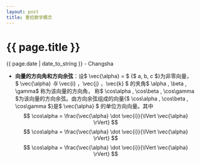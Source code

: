 ```yaml
---
layout: post
title: 重拾数学概念
---
```


{{ page.title }}
================

<p class="meta">{{ page.date | date_to_string }} - Changsha</p>

+ **向量的方向角和方向余弦**：设$ \vec{\alpha} = $ {$ a, b, c $}为非零向量， $ \vec{\alpha} $与$ \vec{i} ，\vec{j} ，\vec{k} $ 的夹角$ \alpha , \beta , \gamma$ 称为该向量的方向角，
称$ \cos\alpha , \cos\beta , \cos\gamma $为该向量的方向余弦。由方向余弦组成的向量{$ \cos\alpha , \cos\beta , \cos\gamma $}是$ \vec{\alpha} $ 的单位方向向量。其中  
$$ \cos\alpha = \frac{\vec{\alpha} \dot \vec{i}}{\lVert \vec{\alpha} \rVert} $$
$$ \cos\alpha = \frac{\vec{\alpha} \dot \vec{i}}{\lVert \vec{\alpha} \rVert} $$
$$ \cos\alpha = \frac{\vec{\alpha} \dot \vec{i}}{\lVert \vec{\alpha} \rVert} $$